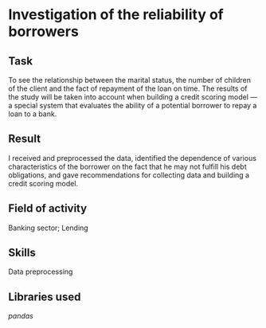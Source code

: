 # Investigation of the reliability of borrowers


## Task
To see the relationship between the marital status, the number of children of the client and the fact of repayment of the loan on time. The results of the study will be taken into account when building a credit scoring model — a special system that evaluates the ability of a potential borrower to repay a loan to a bank.

## Result
I received and preprocessed the data, identified the dependence of various characteristics of the borrower on the fact that he may not fulfill his debt obligations, and gave recommendations for collecting data and building a credit scoring model.

## Field of activity
Banking sector; Lending

## Skills
Data preprocessing

## Libraries used
*pandas*